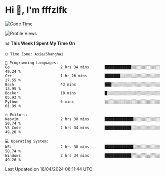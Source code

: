 # Hi 👋, I'm fffzlfk

<!--START_SECTION:waka-->
![Code Time](http://img.shields.io/badge/Code%20Time-694%20hrs%2013%20mins-blue)

![Profile Views](http://img.shields.io/badge/Profile%20Views-0-blue)

📊 **This Week I Spent My Time On** 

```text
🕑︎ Time Zone: Asia/Shanghai

💬 Programming Languages: 
Go                       2 hrs 34 mins       ████████████░░░░░░░░░░░░░   49.24 % 
C++                      1 hr 26 mins        ███████░░░░░░░░░░░░░░░░░░   27.55 % 
Bash                     43 mins             ███░░░░░░░░░░░░░░░░░░░░░░   13.95 % 
Docker                   18 mins             █░░░░░░░░░░░░░░░░░░░░░░░░   05.93 % 
Python                   6 mins              ░░░░░░░░░░░░░░░░░░░░░░░░░   01.99 % 

🔥 Editors: 
Neovim                   2 hrs 38 mins       █████████████░░░░░░░░░░░░   50.74 % 
VS Code                  2 hrs 34 mins       ████████████░░░░░░░░░░░░░   49.26 % 

💻 Operating System: 
WSL                      2 hrs 38 mins       █████████████░░░░░░░░░░░░   50.74 % 
Windows                  2 hrs 34 mins       ████████████░░░░░░░░░░░░░   49.26 % 
```


 Last Updated on 16/04/2024 06:11:44 UTC
<!--END_SECTION:waka-->
